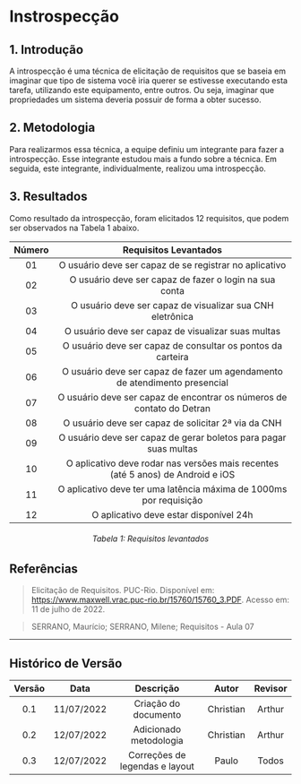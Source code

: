 # Instrospecção

## 1. Introdução
A introspecção é uma técnica de elicitação de requisitos que se baseia em imaginar que tipo de sistema você iria querer se estivesse executando esta tarefa, utilizando este equipamento, entre outros. Ou seja, imaginar que propriedades um sistema deveria possuir de forma a obter sucesso.

## 2. Metodologia
Para realizarmos essa técnica, a equipe definiu um integrante para fazer a introspecção. Esse integrante estudou mais a fundo sobre a técnica. Em seguida, este integrante, individualmente, realizou uma introspecção.

## 3. Resultados
Como resultado da introspecção, foram elicitados 12 requisitos, que podem ser observados na Tabela 1 abaixo.


| Número |                              Requisitos Levantados                              | 
|:------:|:-------------------------------------------------------------------------------:|
|   01   |             O usuário deve ser capaz de se registrar no aplicativo              | 
|   02   |             O usuário deve ser capaz de fazer o login na sua conta              | 
|   03   |            O usuário deve ser capaz de visualizar sua CNH eletrônica            | 
|   04   |               O usuário deve ser capaz de visualizar suas multas                | 
|   05   |           O usuário deve ser capaz de consultar os pontos da carteira           | 
|   06   |   O usuário deve ser capaz de fazer um agendamento de atendimento presencial    | 
|   07   |      O usuário deve ser capaz de encontrar os números de contato do Detran      | 
|   08   |               O usuário deve ser capaz de solicitar 2ª via da CNH               | 
|   09   |        O usuário deve ser capaz de gerar boletos para pagar suas multas         |
|   10   | O aplicativo deve rodar nas versões mais recentes (até 5 anos) de Android e iOS |
|   11   |       O aplicativo deve ter uma latência máxima de 1000ms por requisição        |
|   12   |                     O aplicativo deve estar disponível 24h                      |
<h6 align = "center">Tabela 1: Requisitos levantados</h6>


## Referências
> Elicitação de Requisitos. PUC-Rio. Disponível em: <https://www.maxwell.vrac.puc-rio.br/15760/15760_3.PDF>. Acesso em: 11 de julho de 2022.

> SERRANO, Maurício; SERRANO, Milene; Requisitos - Aula 07

***
## Histórico de Versão
| Versão |     Data     |           Descrição            |   Autor   | Revisor |
|:------:|:------------:|:------------------------------:|:---------:|:-------:|
|  0.1   |  11/07/2022  |      Criação do documento      | Christian | Arthur  | 
|  0.2   |  12/07/2022  |     Adicionado metodologia     | Christian | Arthur  | 
|  0.3   |  12/07/2022  | Correções de legendas e layout |   Paulo   |  Todos  | 
